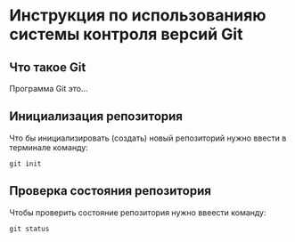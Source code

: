 # **Инструкция по использованияю системы контроля версий Git**

## Что такое Git

Программа Git это...

## Инициализация репозитория

Что бы инициализировать (создать) новый репозиторий нужно ввести в терминале команду:

    git init

## Проверка состояния репозитория

Чтобы проверить состояние репозитория нужно ввеести команду:

    git status
